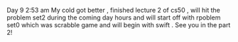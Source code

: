Day 9 2:53 am 
My cold got better , finished lecture 2 of cs50 , will hit the problem set2 during the coming day hours and will start off with rpoblem set0 which was scrabble game and will begin with swift . See you in the part 2!
